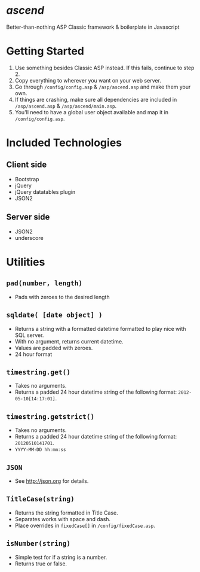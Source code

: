 *ascend*
======

Better-than-nothing ASP Classic framework & boilerplate in Javascript

Getting Started
==============
1. Use something besides Classic ASP instead. If this fails, continue to step 2.
2. Copy everything to wherever you want on your web server.
3. Go through `/config/config.asp` & `/asp/ascend.asp` and make them your own.
4. If things are crashing, make sure all dependencies are included in `/asp/ascend.asp` & `/asp/ascend/main.asp`.
5. You'll need to have a global user object available and map it in `/config/config.asp`.


Included Technologies
==================
Client side
-----------
- Bootstrap
- jQuery
- jQuery datatables plugin
- JSON2

Server side
-------------
- JSON2
- underscore


Utilities
==============
`pad(number, length)`
--------------------
- Pads with zeroes to the desired length

`sqldate( [date object] )`
---------------------
- Returns a string with a formatted datetime formatted to play nice with SQL server. 
- With no argument, returns current datetime.
- Values are padded with zeroes.
- 24 hour format

`timestring.get()`
-----------------
- Takes no arguments.
- Returns a padded 24 hour datetime string of the following format: `2012-05-10[14:17:01]`.

`timestring.getstrict()`
----------------------
- Takes no arguments.
- Returns a padded 24 hour datetime string of the following format: `20120510141701`.
- `YYYY-MM-DD hh:mm:ss`

`JSON`
-----------------
- See http://json.org for details.

`TitleCase(string)`
---------------------
- Returns the string formatted in Title Case.
- Separates works with space and dash.
- Place overrides in `fixedCase[]` in `/config/fixedCase.asp`.

`isNumber(string)`
------------------
- Simple test for if a string is a number.
- Returns true or false.

